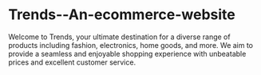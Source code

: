 # Trends--An-ecommerce-website
Welcome to Trends, your ultimate destination for a diverse range of products including fashion, electronics, home goods, 
and more. We aim to provide a seamless and enjoyable shopping experience with unbeatable prices and excellent customer service.
